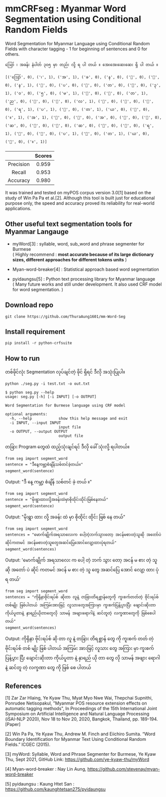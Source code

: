 # mmCRFseg : Myanmar Word Segmentation using Conditional Random Fields

Word Segmentation for Myanmar Language using Conditional Random Fields with character tagging - 1 for beginning of sentences and 0 for others.

```{r, engine='bash', count_lines}
ဪ ၊ အခန်း နံပါတ် ၃၀၅ မှာ တည်း လို့ ရ ပါ တယ် ။ အေးအေးဆေးဆေး ရှိ ပါ တယ် ။
```

```{r, engine='bash', count_lines}
[('ဪ', 0), ('၊', 1), ('အ', 1), ('ခ', 0), ('န', 0), ('်', 0), ('း', 0), ('န', 1), ('ံ', 0), ('ပ', 0), ('ါ', 0), ('တ', 0), ('်', 0), ('၃', 1), ('၀', 0), ('၅', 0), ('မ', 1), ('ှ', 0), ('ာ', 0), ('တ', 1), ('ည', 0), ('်', 0), ('း', 0), ('လ', 1), ('ိ', 0), ('ု', 0), ('့', 0), ('ရ', 1), ('ပ', 1), ('ါ', 0), ('တ', 1), ('ယ', 0), ('်', 0), ('။', 1), ('အ', 1), ('ေ', 0), ('း', 0), ('အ', 0), ('ေ', 0), ('း', 0), ('ဆ', 0), ('ေ', 0), ('း', 0), ('ဆ', 0), ('ေ', 0), ('း', 0), ('ရ', 1), ('ှ', 0), ('ိ', 0), ('ပ', 1), ('ါ', 0), ('တ', 1), ('ယ', 0), ('်', 0), ('။', 1)]
```

|                             | Scores       |
|:---------------------------:|:------------:|
| Precision                   | 0.959        |
| Recall                      | 0.953        |
| Accuracy                    | 0.980        |

It was trained and tested on myPOS corpus version 3.0[1] based on the study of Win Pa Pa et al.[2]. Although this tool is built just for educational purpose only, the speed and accuracy proved its reliability for real-world applications.

## Other useful text segmentation tools for Myanmar Langauge
- myWord[3] : syllable, word, sub_word and phrase segmenter for Burmese <br />
( Highly recommend : **most accurate because of its large dictionary sizes, different approaches for different tokens units** )

- Myan-word-breaker[4] : Statistical approach based word segmentation

- pyidaungsu[5] : Python text processing library for Myanmar language <br />
( Many future works and still under development. It also used CRF model for word segmentation. )

## Download repo

```{r, engine='bash', count_lines}
git clone https://github.com/ThuraAung1601/mm-Word-Seg
```

## Install requirement

```{r, engine='bash', count_lines}
pip install -r python-crfsuite
```

## How to run

တစ်ဖိုင်လုံး Segmentation လုပ်ချင်တဲ့ ဖိုင် ရှိရင် ဒီလို အသုံးပြုပါ။

```{r, engine='bash', count_lines}
python ./seg.py -i test.txt -o out.txt
```

```{r, engine='bash', count_lines}
$ python seg.py --help
usage: seg.py [-h] [-i INPUT] [-o OUTPUT]

Word Segmentation for Burmese language using CRF model

optional arguments:
  -h, --help            show this help message and exit
  -i INPUT, --input INPUT
                        input file
  -o OUTPUT, --output OUTPUT
                        output file
```

တခြား Program ​တွေထဲ ထည့်သုံးချင်ရင် ဒီလို ​ခေါ် သုံးလို့ ရပါတယ်။

```{r, engine='bash', count_lines}
from seg import segment_word
sentence = "ဒီနေ့ကမ္ဘာ့စံချိန်သစ်တင်ခဲ့တယ်။"
segment_word(sentence)
```

Output: "ဒီ နေ့ ကမ္ဘာ့ စံချိန် သစ်တင် ခဲ့ တယ် ။"


```{r, engine='bash', count_lines}
from seg import segment_word
sentence = "မိုးရွာထားလို့အခန်းထဲမှာစိုထိုင်းထိုင်းဖြစ်နေတယ်"
segment_word(sentence)
```

Output: "မိုးရွာ ထား လို့ အခန်း ထဲ မှာ စိုထိုင်း ထိုင်း ဖြစ် နေ တယ်"

```{r, engine='bash', count_lines}
from seg import segment_word
sentences = "မောက်ချိုက်အရသာလေးက ပေါ့တဲ့ဘက်သွားတော့ အငန်မစားတဲ့သူဆို အတော်ပဲ ဆိုင်ကတမင် အငန်မစားတဲ့သူတွေအဆင်ပြေအောင်လျော့ထားပုံရတယ်"
segment_word(sentences)
```
Output: 'မောက်ချိုက် အရသာလေး က ပေါ့ တဲ့ ဘက် သွား တော့ အငန် မ စား တဲ့ သူ ဆို အတော် ပဲ ဆိုင် ကတမင် အငန် မ စား တဲ့ သူ တွေ အဆင်ပြေ အောင် လျော့ ထား ပုံ ရ တယ်'

```{r, engine='bash', count_lines}
from seg import segment_word
sentences = "ကိုရိုနာဗိုင်းရပ်စ် ဆိုတာ လူနဲ့ တခြားတိရစ္ဆာန်တွေကို ကူးစက်တတ်တဲ့ ဗိုင်းရပ်စ် တစ်မျိုး ဖြစ်ပါတယ် အကြမ်းအားဖြင့် လူသားတွေအကြားမှာ ကူးစက်ပြန့်ပွားပြီး ချောင်းဆိုးတာ ကိုယ်ပူတာနဲ့ နှာရည်ယိုတာတွေလို သာမန် အဖျားရောဂါနဲ့ ဆင်တူတဲ့ လက္ခဏာတွေကို ဖြစ်စေပါတယ်"
segment_word(sentences)
```
Output: ကိုရိုနာ ဗိုင်းရပ်စ် ဆို တာ လူ နဲ့ တခြား တိရစ္ဆာန် တွေ ကို ကူးစက် တတ် တဲ့ ဗိုင်းရပ်စ် တစ် မျိုး ဖြစ် ပါတယ် အကြမ်း အားဖြင့် လူသား တွေ အကြား မှာ ကူးစက် ပြန့်ပွား ပြီး ချောင်းဆိုးတာ ကိုယ်ပူတာ နဲ့ နှာရည် ယို တာ တွေ လို သာမန် အဖျား ရောဂါ နဲ့ ဆင်တူ တဲ့ လက္ခဏာ တွေ ကို ဖြစ် စေ ပါတယ် 

## References

[1] Zar Zar Hlaing, Ye Kyaw Thu, Myat Myo Nwe Wai, Thepchai Supnithi, Ponrudee Netisopakul, "Myanmar POS resource extension effects on automatic tagging methods", In Proceedings of the 15th International Joint Symposium on Artificial Intelligence and Natural Language Processing (iSAI-NLP 2020), Nov 18 to Nov 20, 2020, Bangkok, Thailand, pp. 189-194. [Paper]

[2] Win Pa Pa, Ye Kyaw Thu, Andrew M. Finch and Eiichiro Sumita. “Word Boundary Identification for Myanmar Text Using Conditional Random Fields.” ICGEC (2015).

[3] myWord: Syllable, Word and Phrase Segmenter for Burmese, Ye Kyaw Thu, Sept 2021, GitHub Link: https://github.com/ye-kyaw-thu/myWord  

[4] Myan-word-breaker : Nay Lin Aung, https://github.com/stevenay/myan-word-breaker 

[5] pyidaungsu : Kaung Htet San : https://github.com/kaunghtetsan275/pyidaungsu
